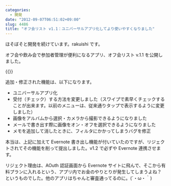```yaml
---
categories:
  - 開発
date: "2012-09-07T06:51:02+09:00"
slug: 4486
title: "オフ会リスト v1.1：ユニバーサルアプリ化してより使いやすくなりました"
---
```


ほそぼそと開発を続けています。rakuishi です。

オフ会や飲み会で参加者管理が便利になるアプリ、オフ会リスト v.1.1 を公開しました。

{{<app id="533017985" title="オフ会リスト - 参加者管理を簡単に 1.1（￥170）" src="http://a4.mzstatic.com/us/r1000/115/Purple/v4/a2/1d/c1/a21dc1e5-d030-e1b5-f93a-cda24567a048/mza_7142949790401148668.100x100-75.png">}}

追加・修正された機能は、以下になります。

- ユニバーサルアプリ化
- 受付（チェック）する方法を変更しました（スワイプで素早くチェックすることが出来ます。以前のメニューは、従来通りタップで表示するように変更しました）
- 画像をアルバムから選択・カメラから撮影できるようになりました
- メールで書き出す際に画像をオン・オフを選択できるようになりました
- メモを追加して消したときに、フィルタにかかってしまうバグを修正

本当は、上記に加えて Evernote 書き出し機能が付いていたのですが、リジェクトされてその機能を削って提出しました。v1.2 で必ずや Evernote 連携させます。

リジェクト理由は、AOuth 認証画面から Evernote サイトに飛んで、そこから有料プランに入れるという、アプリ内でお金のやりとりが発生してしまうよね？ というものでした。他のアプリはちゃんと審査通ってるのに。(´・ω・｀)
